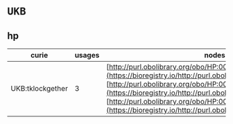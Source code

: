 # `UKB`
## hp
| curie            |   usages | nodes                                                                                                                                                                                                                                                                                                                                       |
|------------------|----------|---------------------------------------------------------------------------------------------------------------------------------------------------------------------------------------------------------------------------------------------------------------------------------------------------------------------------------------------|
| UKB:tklockgether |        3 | [http://purl.obolibrary.org/obo/HP:0001269](https://bioregistry.io/http://purl.obolibrary.org/obo/HP:0001269), [http://purl.obolibrary.org/obo/HP:0002075](https://bioregistry.io/http://purl.obolibrary.org/obo/HP:0002075), [http://purl.obolibrary.org/obo/HP:0030180](https://bioregistry.io/http://purl.obolibrary.org/obo/HP:0030180) |
